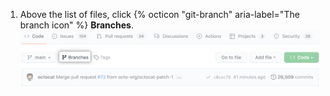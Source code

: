 1. Above the list of files, click {% octicon "git-branch" aria-label="The branch icon" %} **Branches**. ![Vínculo de ramas en página de resumen](/assets/images/help/branches/branches-overview-link.png)
